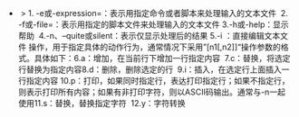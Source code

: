- ​ > 1. -e或-expression=：表示用指定命令或者脚本来处理输入的文本文件
  ​ 2. -f或-file=：表示用指定的脚本文件来处理输入的文本文件
  ​ 3.-h或-help：显示帮助
  ​ 4.-n、–quite或silent：表示仅显示处理后的结果
  ​ 5.-i ：直接编辑文本文件
  ​ 操作，用于指定具体的动作行为，通常情况下采用”[n1[,n2]]“操作参数的格式。具体如下：
  ​ 6.a：增加，在当前行下增加一行指定内容
  ​ 7.c：替换，将选定行替换为指定内容
  ​ 8.d：删除，删除选定的行
  ​ 9.i：插入，在选定行上面插入一行指定内容
  ​ 10.p：打印，如果同时指定行，表达打印指定行；如果不指定行，则表示打印所有内容；如果有非打印字符，则以ASCII码输出。通常与-n一起使用
  ​ 11.s：替换，替换指定字符
  ​ 12.y：字符转换